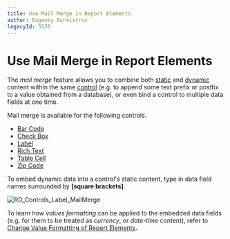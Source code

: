 ```yaml
---
title: Use Mail Merge in Report Elements
author: Eugeniy Burmistrov
legacyId: 5576
---
```

# Use Mail Merge in Report Elements
The _mail merge_ feature allows you to combine both [static](add-or-modify-static-information-in-your-report.md) and [dynamic](displaying-values-from-a-database-(binding-report-elements-to-data).md) content within the same [control](../report-designer-reference/report-controls.md) (e.g. to append some text prefix or postfix to a value obtained from a database), or even bind a control to multiple data fields at one time.

Mail merge is available for the following controls.
* [Bar Code](../report-designer-reference/report-controls/bar-code.md)
* [Check Box](../report-designer-reference/report-controls/check-box.md)
* [Label](../report-designer-reference/report-controls/label.md)
* [Rich Text](../report-designer-reference/report-controls/rich-text.md)
* [Table Cell](../report-designer-reference/report-controls/table-cell.md)
* [Zip Code](../report-designer-reference/report-controls/zip-code.md)

To embed dynamic data into a control's static content, type in data field names surrounded by **[**square brackets**]**.

![RD_Controls_Label_MailMerge](../../../../images/img8442.png)

To learn how _values formatting_ can be applied to the embedded data fields (e.g. for them to be treated as _currency_, or _date-time_ content), refer to [Change Value Formatting of Report Elements](change-value-formatting-of-report-elements.md).